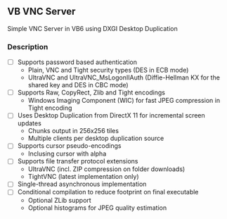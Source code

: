 ## VB VNC Server

Simple VNC Server in VB6 using DXGI Desktop Duplication

### Description

 - [ ] Supports password based authentication 
     - Plain, VNC and Tight security types (DES in ECB mode)
     - UltraVNC and UltraVNC_MsLogonIIAuth (Diffie-Hellman KX for the shared key and DES in CBC mode)
 - [ ] Supports Raw, CopyRect, Zlib and Tight encodings
     - Windows Imaging Component (WIC) for fast JPEG compression in Tight encoding
 - [ ] Uses Desktop Duplication from DirectX 11 for incremental screen updates
     - Chunks output in 256x256 tiles
     - Multiple clients per desktop duplication source
 - [ ] Supports cursor pseudo-encodings
     - Inclusing cursor with alpha
 - [ ] Supports file transfer protocol extensions
     - UltraVNC (incl. ZIP compression on folder downloads)
     - TightVNC (latest implementation only)
 - [ ] Single-thread asynchronous implementation
 - [ ] Conditional compilation to reduce footprint on final executable
     - Optional ZLib support
     - Optional histograms for JPEG quality estimation
